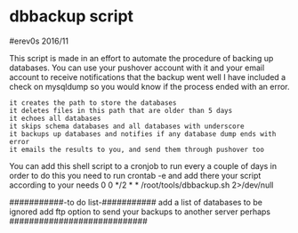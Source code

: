 # dbbackup script
#erev0s 2016/11

This script is made in an effort to automate the procedure of backing up databases.
You can use your pushover account with it and your email account to receive notifications that the backup went well
I have included a check on mysqldump so you would know if the process ended with an error.


    it creates the path to store the databases
    it deletes files in this path that are older than 5 days
    it echoes all databases
    it skips schema databases and all databases with underscore
    it backups up databases and notifies if any database dump ends with error
    it emails the results to you, and send them through pushover too



You can add this shell script to a cronjob to run every a couple of days
in order to do this you need to run 
crontab -e
and add there your script according to your needs
0 0 */2 * * /root/tools/dbbackup.sh 2>/dev/null



###########-to do list-###########
add a list of databases to be ignored
add ftp option to send your backups to another server perhaps
############################